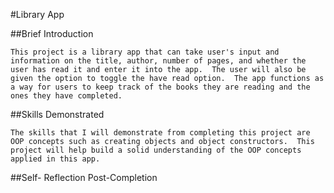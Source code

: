 #Library App

##Brief Introduction

    This project is a library app that can take user's input and information on the title, author, number of pages, and whether the user has read it and enter it into the app.  The user will also be given the option to toggle the have read option.  The app functions as a way for users to keep track of the books they are reading and the ones they have completed.

##Skills Demonstrated

    The skills that I will demonstrate from completing this project are OOP concepts such as creating objects and object constructors.  This project will help build a solid understanding of the OOP concepts applied in this app.

##Self- Reflection Post-Completion